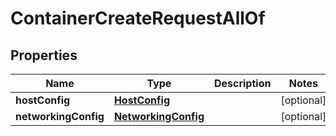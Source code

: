 
# ContainerCreateRequestAllOf

## Properties
Name | Type | Description | Notes
------------ | ------------- | ------------- | -------------
**hostConfig** | [**HostConfig**](HostConfig.md) |  |  [optional]
**networkingConfig** | [**NetworkingConfig**](NetworkingConfig.md) |  |  [optional]




